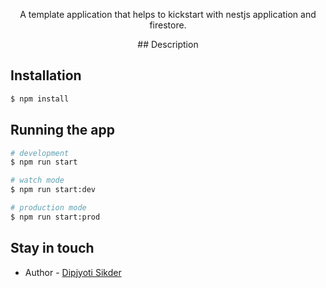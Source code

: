<p align="center">A template application that helps to kickstart with nestjs application and firestore.</p>
    <p align="center">
## Description

## Installation

```bash
$ npm install
```

## Running the app

```bash
# development
$ npm run start

# watch mode
$ npm run start:dev

# production mode
$ npm run start:prod
```

## Stay in touch

- Author - [Dipjyoti Sikder](https://www.linkedin.com/in/dipjyotisikder/)
